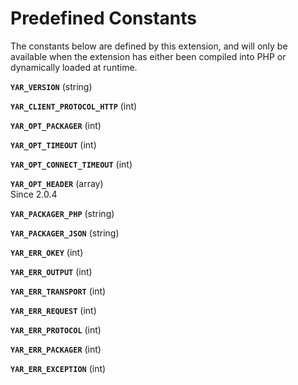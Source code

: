 Predefined Constants
====================

The constants below are defined by this extension, and will only be
available when the extension has either been compiled into PHP or
dynamically loaded at runtime.

**`YAR_VERSION`** (<span class="type">string</span>)  
<span class="simpara"> </span>

**`YAR_CLIENT_PROTOCOL_HTTP`** (<span class="type">int</span>)  
<span class="simpara"> </span>

**`YAR_OPT_PACKAGER`** (<span class="type">int</span>)  
<span class="simpara"> </span>

**`YAR_OPT_TIMEOUT`** (<span class="type">int</span>)  
<span class="simpara"> </span>

**`YAR_OPT_CONNECT_TIMEOUT`** (<span class="type">int</span>)  
<span class="simpara"> </span>

**`YAR_OPT_HEADER`** (<span class="type">array</span>)  
<span class="simpara"> Since 2.0.4 </span>

**`YAR_PACKAGER_PHP`** (<span class="type">string</span>)  
<span class="simpara"> </span>

**`YAR_PACKAGER_JSON`** (<span class="type">string</span>)  
<span class="simpara"> </span>

**`YAR_ERR_OKEY`** (<span class="type">int</span>)  
<span class="simpara"> </span>

**`YAR_ERR_OUTPUT`** (<span class="type">int</span>)  
<span class="simpara"> </span>

**`YAR_ERR_TRANSPORT`** (<span class="type">int</span>)  
<span class="simpara"> </span>

**`YAR_ERR_REQUEST`** (<span class="type">int</span>)  
<span class="simpara"> </span>

**`YAR_ERR_PROTOCOL`** (<span class="type">int</span>)  
<span class="simpara"> </span>

**`YAR_ERR_PACKAGER`** (<span class="type">int</span>)  
<span class="simpara"> </span>

**`YAR_ERR_EXCEPTION`** (<span class="type">int</span>)  
<span class="simpara"> </span>
